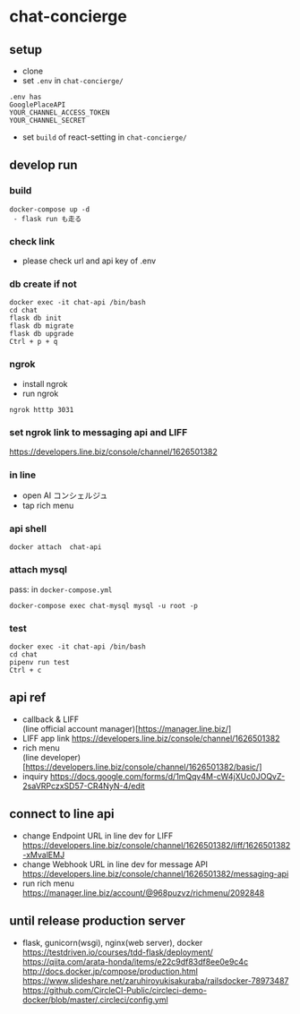 # chat-concierge

## setup
 - clone
 - set `.env` in `chat-concierge/`
 ``` 
 .env has
 GooglePlaceAPI
 YOUR_CHANNEL_ACCESS_TOKEN
 YOUR_CHANNEL_SECRET
 ```
 - set `build` of react-setting in `chat-concierge/`

## develop run
### build
```
docker-compose up -d
 - flask run も走る
```

### check link
 - please check url and api key of .env  

### db create if not
```
docker exec -it chat-api /bin/bash
cd chat
flask db init
flask db migrate
flask db upgrade
Ctrl + p + q
```

### ngrok
 - install ngrok
 - run ngrok
 ```
 ngrok htttp 3031
 ```

### set ngrok link to messaging api and LIFF
 https://developers.line.biz/console/channel/1626501382

### in line
 - open AI コンシェルジュ
 - tap rich menu

### api shell
```
docker attach  chat-api
```

### attach mysql
pass: in `docker-compose.yml`
```
docker-compose exec chat-mysql mysql -u root -p
```

### test
```
docker exec -it chat-api /bin/bash
cd chat
pipenv run test
Ctrl + c
```

## api ref
 - callback & LIFF  
(line official account manager)[https://manager.line.biz/]  
 - LIFF app link
 https://developers.line.biz/console/channel/1626501382
 - rich menu  
(line developer)[https://developers.line.biz/console/channel/1626501382/basic/]  
 - inquiry
https://docs.google.com/forms/d/1mQqv4M-cW4jXUc0JOQvZ-2saVRPczxSD57-CR4NyN-4/edit

## connect to line api
 - change Endpoint URL in line dev for LIFF  
 https://developers.line.biz/console/channel/1626501382/liff/1626501382-xMvalEMJ  
 - change Webhook URL  in line dev for message API  
 https://developers.line.biz/console/channel/1626501382/messaging-api
 - run rich menu  
 https://manager.line.biz/account/@968puzvz/richmenu/2092848

## until release production server
 - flask, gunicorn(wsgi), nginx(web server), docker
https://testdriven.io/courses/tdd-flask/deployment/
https://qiita.com/arata-honda/items/e22c9df83df8ee0e9c4c
http://docs.docker.jp/compose/production.html
https://www.slideshare.net/zaruhiroyukisakuraba/railsdocker-78973487
https://github.com/CircleCI-Public/circleci-demo-docker/blob/master/.circleci/config.yml

